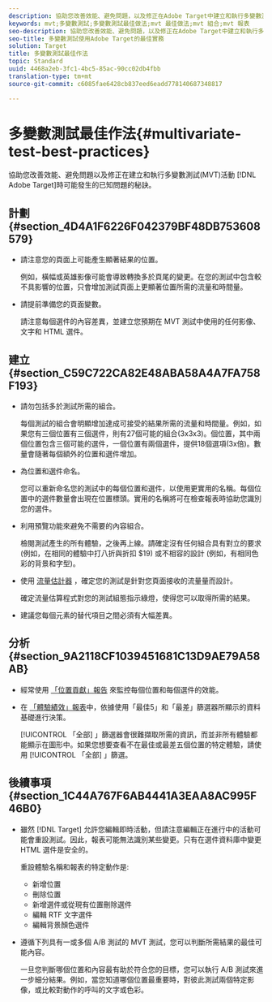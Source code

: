 ```yaml
---
description: 協助您改善效能、避免問題，以及修正在Adobe Target中建立和執行多變數測試活動時可能發生的已知問題。
keywords: mvt;多變數測試;多變數測試最佳做法;mvt 最佳做法;mvt 組合;mvt 報表
seo-description: 協助您改善效能、避免問題，以及修正在Adobe Target中建立和執行多變數測試活動時可能發生的已知問題。
seo-title: 多變數測試使用Adobe Target的最佳實務
solution: Target
title: 多變數測試最佳作法
topic: Standard
uuid: 4468a2eb-3fc1-4bc5-85ac-90cc02db4fbb
translation-type: tm+mt
source-git-commit: c6085fae6428cb837eed6eadd778140687348817

---
```



# 多變數測試最佳作法{#multivariate-test-best-practices}

協助您改善效能、避免問題以及修正在建立和執行多變數測試(MVT)活動 [!DNL Adobe Target]時可能發生的已知問題的秘訣。

## 計劃 {#section_4D4A1F6226F042379BF48DB753608579}

* 請注意您的頁面上可能產生顯著結果的位置。

   例如，橫幅或英雄影像可能會導致轉換多於頁尾的變更。在您的測試中包含較不具影響的位置，只會增加測試頁面上更顯著位置所需的流量和時間量。
* 請提前準備您的頁面變數。

   請注意每個選件的內容差異，並建立您預期在 MVT 測試中使用的任何影像、文字和 HTML 選件。

## 建立 {#section_C59C722CA82E48ABA58A4A7FA758F193}

* 請勿包括多於測試所需的組合。

   每個測試的組合會明顯增加達成可接受的結果所需的流量和時間量。例如，如果您有三個位置有三個選件，則有27個可能的組合(3x3x3)。個位置，其中兩個位置包含三個可能的選件，一個位置有兩個選件，提供18個選項(3x倍)。數量會隨著每個額外的位置和選件增加。

* 為位置和選件命名。

   您可以重新命名您的測試中的每個位置和選件，以使用更實用的名稱。每個位置中的選件數量會出現在位置標頭。實用的名稱將可在檢查報表時協助您識別您的選件。

* 利用預覽功能來避免不需要的內容組合。

   檢閱測試產生的所有體驗，之後再上線。請確定沒有任何組合具有對立的要求 (例如，在相同的體驗中打八折與折扣 $19) 或不相容的設計 (例如，有相同色彩的背景和字型)。

* 使用 [流量估計器](/help/c-activities/c-multivariate-testing/t-create-multivariate-test/traffic-estimator.md) ，確定您的測試是針對您頁面接收的流量量而設計。

   確定流量估算程式對您的測試組態指示綠燈，使得您可以取得所需的結果。
* 建議您每個元素的替代項目之間必須有大幅差異。

## 分析 {#section_9A2118CF1039451681C13D9AE79A58AB}

* 經常使用 [「位置貢獻」報告](/help/c-reports/location-contribution-report.md) 來監控每個位置和每個選件的效能。
* 在 [「體驗績效」報表](/help/c-reports/experience-performance-report.md)中，依據使用「最佳5」和「最差」篩選器所顯示的資料基礎進行決策。

   [!UICONTROL 「全部] 」篩選器會很難擷取所需的資訊，而並非所有體驗都能顯示在圖形中。如果您想要查看不在最佳或最差五個位置的特定體驗，請使用 [!UICONTROL 「全部] 」篩選。

## 後續事項 {#section_1C44A767F6AB4441A3EAA8AC995F46B0}

* 雖然 [!DNL Target] 允許您編輯即時活動，但請注意編輯正在進行中的活動可能會重設測試。因此，報表可能無法識別某些變更。只有在選件資料庫中變更 HTML 選件是安全的。

   重設體驗名稱和報表的特定動作是:

   * 新增位置
   * 刪除位置
   * 新增選件或從現有位置刪除選件
   * 編輯 RTF 文字選件
   * 編輯背景顏色選件

* 遵循下列具有一或多個 A/B 測試的 MVT 測試，您可以判斷所需結果的最佳可能內容。

   一旦您判斷哪個位置和內容最有助於符合您的目標，您可以執行 A/B 測試來進一步細分結果。例如，當您知道哪個位置最重要時，對彼此測試兩個特定影像，或比較對動作的呼叫的文字或色彩。

